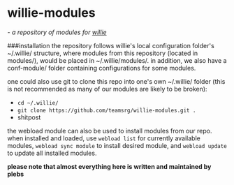 # willie-modules

*- a repository of modules for [willie](http://willie.dftba.net/)* 

###installation
the repository follows willie's local configuration folder's ~/.willie/ structure,
where modules from this repository (located in modules/), would be placed in ~/.willie/modules/.
in addition, we also have a conf-module/ folder containing configurations for some modules.

one could also use git to clone this repo into one's own ~/.willie/ folder (this is not recommended as many of our modules are likely to be broken):

- `cd ~/.willie/`
- `git clone https://github.com/teamsrg/willie-modules.git .`
- shitpost

the webload module can also be used to install modules from our repo. when installed and loaded,
use `webload list` for currently available modules, `webload sync module` to install desired module, and `webload update` to update all installed modules.

**please note that almost everything here is written and maintained by plebs**
